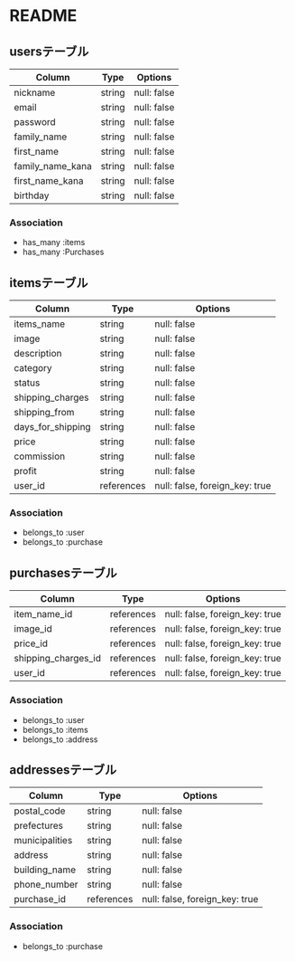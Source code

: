 # README

## usersテーブル

| Column           | Type   | Options     |
|------------------|--------|-------------|
| nickname         | string | null: false |
| email            | string | null: false |
| password         | string | null: false |
| family_name      | string | null: false |
| first_name       | string | null: false |
| family_name_kana | string | null: false |
| first_name_kana  | string | null: false |
| birthday         | string | null: false |

### Association

- has_many :items
- has_many :Purchases



## itemsテーブル

| Column            | Type       | Options                         |
|-------------------|------------|---------------------------------|
| items_name        | string     | null: false                     |
| image             | string     | null: false                     |  
| description       | string     | null: false                     |
| category          | string     | null: false                     |
| status            | string     | null: false                     |
| shipping_charges  | string     | null: false                     |
| shipping_from     | string     | null: false                     |
| days_for_shipping | string     | null: false                     |
| price             | string     | null: false                     |
| commission        | string     | null: false                     |
| profit            | string     | null: false                     |
| user_id           | references | null: false, foreign_key: true  |

### Association
- belongs_to :user
- belongs_to :purchase



## purchasesテーブル

| Column              | Type       | Options                         |
|---------------------|------------|---------------------------------|
| item_name_id        | references | null: false, foreign_key: true  |
| image_id            | references | null: false, foreign_key: true  |
| price_id            | references | null: false, foreign_key: true  |
| shipping_charges_id | references | null: false, foreign_key: true  |
| user_id             | references | null: false, foreign_key: true  |

### Association
- belongs_to :user
- belongs_to :items
- belongs_to :address



## addressesテーブル

| Column         | Type       | Options                         |
|----------------|------------|---------------------------------|
| postal_code    | string     | null: false                     |
| prefectures    | string     | null: false                     |  
| municipalities | string     | null: false                     |
| address        | string     | null: false                     |
| building_name  | string     | null: false                     |
| phone_number   | string     | null: false                     |
| purchase_id    | references | null: false, foreign_key: true  | 

### Association
- belongs_to :purchase